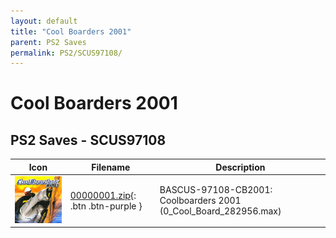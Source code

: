 ```yaml
---
layout: default
title: "Cool Boarders 2001"
parent: PS2 Saves
permalink: PS2/SCUS97108/
---
```

# Cool Boarders 2001

## PS2 Saves - SCUS97108

| Icon | Filename | Description |
|------|----------|-------------|
| ![Cool Boarders 2001](icon0.png) | [00000001.zip](00000001.zip){: .btn .btn-purple } | BASCUS-97108-CB2001: Coolboarders 2001 (0_Cool_Board_282956.max) |
